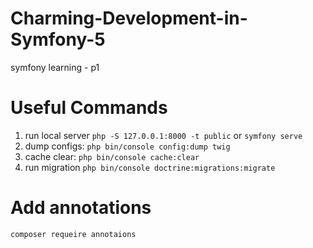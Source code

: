 # Charming-Development-in-Symfony-5
symfony learning - p1


# Useful Commands

1. run local server 
`php -S 127.0.0.1:8000 -t public`
or 
`symfony serve`
2. dump configs: `php bin/console config:dump twig`
3. cache clear: `php bin/console cache:clear`
4. run migration `php bin/console doctrine:migrations:migrate`
# Add annotations
`composer requeire annotaions`
